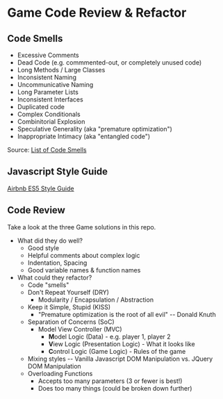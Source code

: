 # Game Code Review & Refactor

## Code Smells
* Excessive Comments
* Dead Code (e.g. commmented-out, or completely unused code)
* Long Methods / Large Classes
* Inconsistent Naming
* Uncommunicative Naming
* Long Parameter Lists
* Inconsistent Interfaces
* Duplicated code
* Complex Conditionals
* Combinitorial Explosion
* Speculative Generality (aka "premature optimization")
* Inappropriate Intimacy (aka "entangled code")

Source: [List of Code Smells](https://blog.codinghorror.com/code-smells/)

## Javascript Style Guide
[Airbnb ES5 Style Guide](https://github.com/airbnb/javascript/tree/master/es5)

## Code Review
Take a look at the three Game solutions in this repo.

- What did they do well?
    + Good style
    + Helpful comments about complex logic
    + Indentation, Spacing
    + Good variable names & function names
- What could they refactor?
    - Code "smells"
    - Don't Repeat Yourself (DRY)
        + Modularity / Encapsulation / Abstraction
    - Keep it Simple, Stupid (KISS)
        + "Premature optimization is the root of all evil" -- Donald Knuth
    - Separation of Concerns (SoC)
        + Model View Controller (MVC)
            + **M**odel Logic (Data) - e.g. player 1, player 2
            + **V**iew Logic (Presentation Logic) - What it looks like
            + **C**ontrol Logic (Game Logic) - Rules of the game
    - Mixing styles -- Vanilla Javascript DOM Manipulation vs. JQuery DOM Manipulation
    - Overloading Functions
        + Accepts too many parameters (3 or fewer is best!)
        + Does too many things (could be broken down further)
